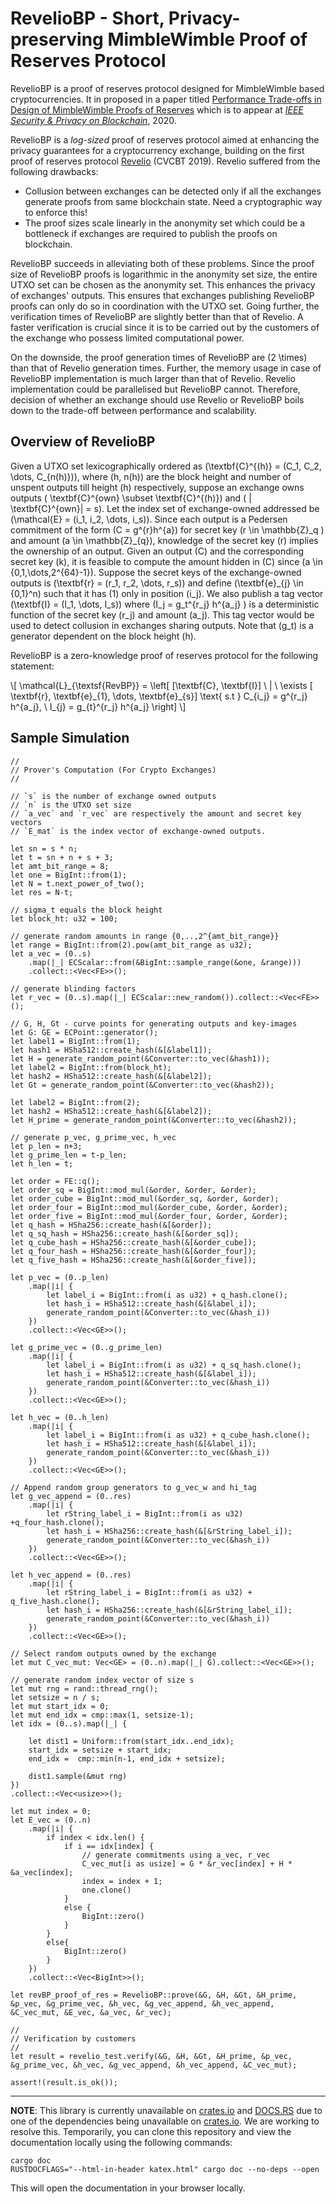 # RevelioBP - Short, Privacy-preserving MimbleWimble Proof of Reserves Protocol

RevelioBP is a proof of reserves protocol designed for MimbleWimble based cryptocurrencies.
It in proposed in a paper titled [Performance Trade-offs in Design of MimbleWimble Proofs of Reserves](https://tobeadded.com) which is to appear at *[IEEE Security & Privacy on Blockchain](https://ieeesb.org/)*, 2020.

RevelioBP is a *log-sized* proof of reserves protocol aimed at enhancing the privacy guarantees for a cryptocurrency exchange, building on the first proof of reserves protocol [Revelio](https://eprint.iacr.org/2019/684) (CVCBT 2019). Revelio suffered from the following drawbacks:

- Collusion between exchanges can be detected only if all the exchanges generate proofs from same blockchain state. Need a cryptographic way to enforce this!
- The proof sizes scale linearly in the anonymity set which could be a bottleneck if exchanges are required to publish the proofs on blockchain.

RevelioBP succeeds in alleviating both of these problems. Since the proof size of RevelioBP proofs is logarithmic in the anonymity set size, the entire UTXO set can be chosen as the anonymity set. This enhances the privacy of exchanges' outputs. This ensures that exchanges publishing RevelioBP proofs can only do so in coordination with the UTXO set. Going further, the verification times of RevelioBP are slightly better than that of Revelio. A faster verification is crucial since it is to be carried out by the customers of the exchange who possess limited computational power.

On the downside, the proof generation times of RevelioBP are \(2 \times\) than that of Revelio generation times. Further, the memory usage in case of RevelioBP implementation is much larger than that of Revelio. Revelio implementation could be parallelised but RevelioBP cannot. Therefore, decision of whether an exchange should use Revelio or RevelioBP boils down to the trade-off between performance and scalability.

## Overview of RevelioBP

Given a UTXO set lexicographically ordered as \(\textbf{C}^{(h)} = (C_1, C_2, \dots, C_{n(h)})\), where \(h, n(h)\) are the block height and number of unspent outputs till height \(h\) respectively, suppose an exchange owns outputs \( \textbf{C}^{own} \subset \textbf{C}^{(h)}\) and \( | \textbf{C}^{own}| = s\). Let the index set of exchange-owned addressed be \(\mathcal{E} = (i_1, i_2, \dots, i_s)\). Since each output is a Pedersen commitment of the form \(C = g^{r}h^{a}\) for secret key \(r \in \mathbb{Z}\_q \) and amount \(a \in \mathbb{Z}\_{q}\), knowledge of the secret key \(r\) implies the ownership of an output. Given an output \(C\) and the corresponding secret key \(k\), it is feasible to compute the amount hidden in \(C\) since \(a \in \{0,1,\dots,2^{64}-1\}\). Suppose the secret keys of the exchange-owned outputs is \(\textbf{r} = (r\_1, r\_2, \dots, r\_s)\) and define \(\textbf{e}\_{j}  \in \{0,1\}^n\) such that it has \(1\) only in position \(i\_j\). We also publish a tag vector \(\textbf{I} = (I\_1, \dots, I\_s)\) where \(I\_j = g\_t^{r\_j} h^{a\_j} \) is a deterministic function of the secret key \(r\_j\) and amount \(a\_j\).
This tag vector would be used to detect collusion in exchanges sharing outputs. Note that \(g\_t\) is a generator dependent on the block height \(h\).

RevelioBP is a zero-knowledge proof of reserves protocol for the following statement:

\\[ \mathcal{L}\_{\textsf{RevBP}} = \left[ [\textbf{C}, \textbf{I}] \ | \ \exists [ \textbf{r}, \textbf{e}\_{1}, \dots, \textbf{e}\_{s}]  \text{  s.t  } C_{i\_j} = g^{r\_j} h^{a\_j}, \ I_{j} = g\_{t}^{r\_j} h^{a\_j} \right] \\]

## Sample Simulation 

```
//
// Prover's Computation (For Crypto Exchanges)
//

// `s` is the number of exchange owned outputs
// `n` is the UTXO set size
// `a_vec` and `r_vec` are respectively the amount and secret key vectors
// `E_mat` is the index vector of exchange-owned outputs. 

let sn = s * n;
let t = sn + n + s + 3;
let amt_bit_range = 8;
let one = BigInt::from(1);
let N = t.next_power_of_two();
let res = N-t;

// sigma_t equals the block height 
let block_ht: u32 = 100; 

// generate random amounts in range {0,..,2^{amt_bit_range}}
let range = BigInt::from(2).pow(amt_bit_range as u32);
let a_vec = (0..s)
    .map(|_| ECScalar::from(&BigInt::sample_range(&one, &range)))
    .collect::<Vec<FE>>();

// generate blinding factors
let r_vec = (0..s).map(|_| ECScalar::new_random()).collect::<Vec<FE>>();

// G, H, Gt - curve points for generating outputs and key-images
let G: GE = ECPoint::generator();
let label1 = BigInt::from(1);
let hash1 = HSha512::create_hash(&[&label1]);
let H = generate_random_point(&Converter::to_vec(&hash1));
let label2 = BigInt::from(block_ht);
let hash2 = HSha512::create_hash(&[&label2]);
let Gt = generate_random_point(&Converter::to_vec(&hash2));

let label2 = BigInt::from(2);
let hash2 = HSha512::create_hash(&[&label2]);
let H_prime = generate_random_point(&Converter::to_vec(&hash2));   

// generate p_vec, g_prime_vec, h_vec
let p_len = n+3;
let g_prime_len = t-p_len;
let h_len = t;

let order = FE::q();
let order_sq = BigInt::mod_mul(&order, &order, &order);
let order_cube = BigInt::mod_mul(&order_sq, &order, &order);
let order_four = BigInt::mod_mul(&order_cube, &order, &order);
let order_five = BigInt::mod_mul(&order_four, &order, &order);
let q_hash = HSha256::create_hash(&[&order]);
let q_sq_hash = HSha256::create_hash(&[&order_sq]);
let q_cube_hash = HSha256::create_hash(&[&order_cube]);
let q_four_hash = HSha256::create_hash(&[&order_four]);
let q_five_hash = HSha256::create_hash(&[&order_five]);

let p_vec = (0..p_len)
    .map(|i| {
        let label_i = BigInt::from(i as u32) + q_hash.clone();
        let hash_i = HSha512::create_hash(&[&label_i]);
        generate_random_point(&Converter::to_vec(&hash_i))
    })
    .collect::<Vec<GE>>();

let g_prime_vec = (0..g_prime_len)
    .map(|i| {
        let label_i = BigInt::from(i as u32) + q_sq_hash.clone();
        let hash_i = HSha512::create_hash(&[&label_i]);
        generate_random_point(&Converter::to_vec(&hash_i))
    })
    .collect::<Vec<GE>>();

let h_vec = (0..h_len)
    .map(|i| {
        let label_i = BigInt::from(i as u32) + q_cube_hash.clone();
        let hash_i = HSha512::create_hash(&[&label_i]);
        generate_random_point(&Converter::to_vec(&hash_i))
    })
    .collect::<Vec<GE>>();

// Append random group generators to g_vec_w and hi_tag
let g_vec_append = (0..res)
    .map(|i| {
        let rString_label_i = BigInt::from(i as u32) +q_four_hash.clone();
        let hash_i = HSha256::create_hash(&[&rString_label_i]);
        generate_random_point(&Converter::to_vec(&hash_i))
    })
    .collect::<Vec<GE>>();

let h_vec_append = (0..res)
    .map(|i| {
        let rString_label_i = BigInt::from(i as u32) + q_five_hash.clone();
        let hash_i = HSha256::create_hash(&[&rString_label_i]);
        generate_random_point(&Converter::to_vec(&hash_i))
    })
    .collect::<Vec<GE>>();

// Select random outputs owned by the exchange
let mut C_vec_mut: Vec<GE> = (0..n).map(|_| G).collect::<Vec<GE>>();

// generate random index vector of size s
let mut rng = rand::thread_rng();
let setsize = n / s;
let mut start_idx = 0;
let mut end_idx = cmp::max(1, setsize-1);
let idx = (0..s).map(|_| {

    let dist1 = Uniform::from(start_idx..end_idx);
    start_idx = setsize + start_idx;
    end_idx =  cmp::min(n-1, end_idx + setsize);

    dist1.sample(&mut rng)
})
.collect::<Vec<usize>>();

let mut index = 0;
let E_vec = (0..n)
    .map(|i| {
        if index < idx.len() {
            if i == idx[index] {
                // generate commitments using a_vec, r_vec
                C_vec_mut[i as usize] = G * &r_vec[index] + H * &a_vec[index];
                index = index + 1;
                one.clone()
            }
            else {
                BigInt::zero()
            }
        }
        else{
            BigInt::zero()
        }
    })
    .collect::<Vec<BigInt>>();

let revBP_proof_of_res = RevelioBP::prove(&G, &H, &Gt, &H_prime, &p_vec, &g_prime_vec, &h_vec, &g_vec_append, &h_vec_append, &C_vec_mut, &E_vec, &a_vec, &r_vec);

//
// Verification by customers
//
let result = revelio_test.verify(&G, &H, &Gt, &H_prime, &p_vec, &g_prime_vec, &h_vec, &g_vec_append, &h_vec_append, &C_vec_mut);

assert!(result.is_ok());
```

---

**NOTE**: This library is currently unavailable on [crates.io](https://crates.io) and [DOCS.RS](https://docs.rs/) due to one of the dependencies being unavailable on [crates.io](https://crates.io). We are working to resolve this. Temporarily, you can clone this repository and view the documentation locally using the following commands:

```
cargo doc
RUSTDOCFLAGS="--html-in-header katex.html" cargo doc --no-deps --open
```

This will open the documentation in your browser locally.